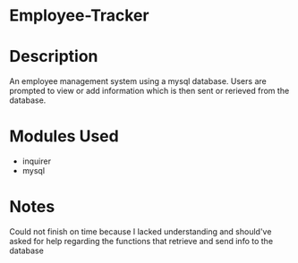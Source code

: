 # Employee-Tracker

# Description
An employee management system using a mysql database. Users are prompted to view or add information which is then sent or rerieved from the database.

# Modules Used
 - inquirer
 - mysql

# Notes
Could not finish on time because I lacked understanding and should've asked for help regarding the functions that retrieve and send info to the database